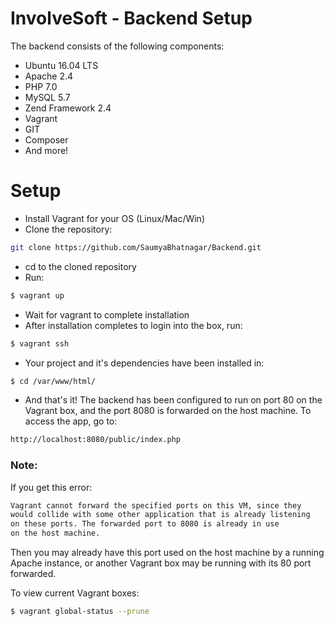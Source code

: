 # InvolveSoft - Backend Setup
The backend consists of the following components:
  - Ubuntu 16.04 LTS
  - Apache 2.4
  - PHP 7.0
  - MySQL 5.7
  - Zend Framework 2.4
  - Vagrant
  - GIT
  - Composer
  - And more!

# Setup

- Install Vagrant for your OS (Linux/Mac/Win)  
- Clone the repository:
 ```sh
 git clone https://github.com/SaumyaBhatnagar/Backend.git
 ```
  - cd to the cloned repository
  - Run: 
 ```sh
$ vagrant up
```
  - Wait for vagrant to complete installation
  - After installation completes to login into the box, run:
```sh
$ vagrant ssh
```
  - Your project and it's dependencies have been installed in:
```sh
$ cd /var/www/html/
```
  - And that's it! The backend has been configured to run on port 80 on the Vagrant box, and the port 8080 is forwarded on the host machine. To access the app, go to:

```sh
http://localhost:8080/public/index.php
```
 
### Note:

If you get this error:

```sh
Vagrant cannot forward the specified ports on this VM, since they
would collide with some other application that is already listening
on these ports. The forwarded port to 8080 is already in use
on the host machine.
```
Then you may already have this port used on the host machine by a running Apache instance, or another Vagrant box may be running with its 80 port forwarded. 

To view current Vagrant boxes:

```sh
$ vagrant global-status --prune
```
  
